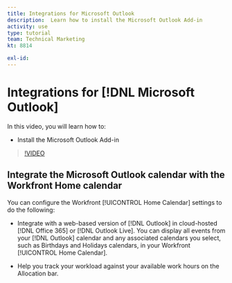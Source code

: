 ```yaml
---
title: Integrations for Microsoft Outlook
description:  Learn how to install the Microsoft Outlook Add-in
activity: use
type: tutorial
team: Technical Marketing
kt: 8814

exl-id: 
---
```

# Integrations for [!DNL Microsoft Outlook]

In this video, you will learn how to:

* Install the Microsoft Outlook Add-in

>[!VIDEO](https://video.tv.adobe.com/v/335115/?quality=12)


## Integrate the Microsoft Outlook calendar with the Workfront Home calendar

You can configure the Workfront [!UICONTROL Home Calendar] settings to do the following: 

* Integrate with a web-based version of [!DNL Outlook] in cloud-hosted [!DNL Office 365] or [!DNL Outlook Live]. You can display all events from your [!DNL Outlook] calendar and any associated calendars you select, such as Birthdays and Holidays calendars, in your Workfront [!UICONTROL Home Calendar]. 

* Help you track your workload against your available work hours on the Allocation bar.
